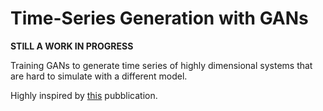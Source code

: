 # Time-Series Generation with GANs

**STILL A WORK IN PROGRESS**

Training GANs to generate time series of highly dimensional systems that are hard to simulate with a different model.

Highly inspired by [this](https://openreview.net/pdf?id=RHZs3GqLBwg) pubblication.

